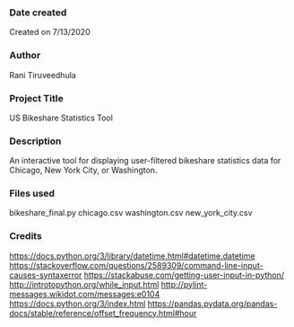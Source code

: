 ### Date created
Created on 7/13/2020

### Author
Rani Tiruveedhula

### Project Title
US Bikeshare Statistics Tool

### Description
An interactive tool for displaying user-filtered bikeshare statistics data for Chicago, New York City, or Washington.

### Files used
bikeshare_final.py
chicago.csv
washington.csv
new_york_city.csv

### Credits
https://docs.python.org/3/library/datetime.html#datetime.datetime
https://stackoverflow.com/questions/2589309/command-line-input-causes-syntaxerror
https://stackabuse.com/getting-user-input-in-python/
http://introtopython.org/while_input.html
http://pylint-messages.wikidot.com/messages:e0104
https://docs.python.org/3/index.html
https://pandas.pydata.org/pandas-docs/stable/reference/offset_frequency.html#hour
